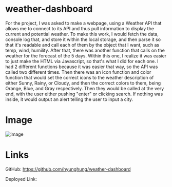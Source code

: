 # weather-dashboard

For the project, I was asked to make a webpage, using a Weather API that allows me to connect to its API and thus pull information to display the current and potential weather. To make this work, I would fetch the data, console log that, and store it within the local storage, and then parse it so that it's readable and call each of them by the object that I want, such as temp, wind, humility. After that, there was another function that calls on the weather for the forecast of the 5 days. Within this one, I realize it was easier to just make the HTML via Javascript, so that's what I did for each one. I had 2 different functions because it was easier that way, so the API was called two different times. Then there was an icon function and color function that would set the correct icons to the weather description of either Sunny, Rainy, or Cloudy, and then the correct colors to them, being Orange, Blue, and Gray respectively. Then they would be called at the very end, with the user either pushing "enter" or clicking search. If nothing was inside, it would output an alert telling the user to input a city. 

# Image
![image](https://github.com/hyunghung/weather-dashboard/assets/97567582/ff7b8a50-8a2a-4fb5-9c63-3f0c4bc00c7e)


# Links 
GitHub: https://github.com/hyunghung/weather-dashboard

Deployed Link: 
